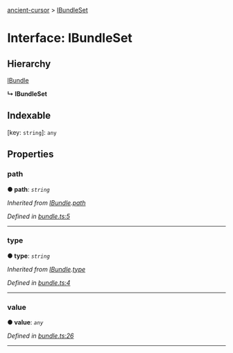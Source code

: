[ancient-cursor](../README.md) > [IBundleSet](../interfaces/ibundleset.md)



# Interface: IBundleSet

## Hierarchy


 [IBundle](ibundle.md)

**↳ IBundleSet**







## Indexable

\[key: `string`\]:&nbsp;`any`

## Properties
<a id="path"></a>

###  path

**●  path**:  *`string`* 

*Inherited from [IBundle](ibundle.md).[path](ibundle.md#path)*

*Defined in [bundle.ts:5](https://github.com/AncientSouls/Cursor/blob/084d940/src/lib/bundle.ts#L5)*





___

<a id="type"></a>

###  type

**●  type**:  *`string`* 

*Inherited from [IBundle](ibundle.md).[type](ibundle.md#type)*

*Defined in [bundle.ts:4](https://github.com/AncientSouls/Cursor/blob/084d940/src/lib/bundle.ts#L4)*





___

<a id="value"></a>

###  value

**●  value**:  *`any`* 

*Defined in [bundle.ts:26](https://github.com/AncientSouls/Cursor/blob/084d940/src/lib/bundle.ts#L26)*





___


